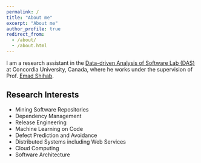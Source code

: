 ```yaml
---
permalink: /
title: "About me"
excerpt: "About me"
author_profile: true
redirect_from:
  - /about/
  - /about.html
---
```


I am a research assistant in the [Data-driven Analysis of Software Lab (DAS)](http://das.encs.concordia.ca/) at Concordia University, Canada, where he works under the supervision of Prof. [Emad Shihab](http://das.encs.concordia.ca/members/emad-shihab/).

## Research Interests

- Mining Software Repositories
- Dependency Management
- Release Engineering
- Machine Learning on Code
- Defect Prediction and Avoidance
- Distributed Systems including Web Services
- Cloud Computing
- Software Architecture
